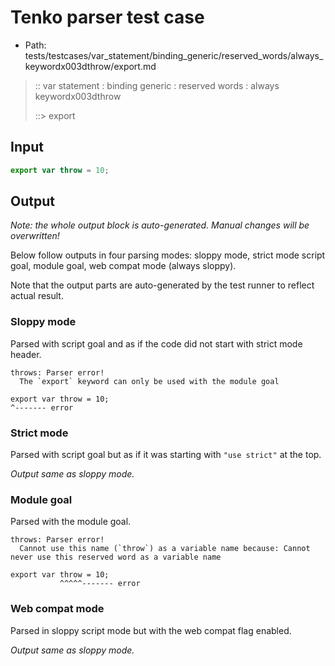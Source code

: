 # Tenko parser test case

- Path: tests/testcases/var_statement/binding_generic/reserved_words/always_keywordx003dthrow/export.md

> :: var statement : binding generic : reserved words : always keywordx003dthrow
>
> ::> export

## Input

`````js
export var throw = 10;
`````

## Output

_Note: the whole output block is auto-generated. Manual changes will be overwritten!_

Below follow outputs in four parsing modes: sloppy mode, strict mode script goal, module goal, web compat mode (always sloppy).

Note that the output parts are auto-generated by the test runner to reflect actual result.

### Sloppy mode

Parsed with script goal and as if the code did not start with strict mode header.

`````
throws: Parser error!
  The `export` keyword can only be used with the module goal

export var throw = 10;
^------- error
`````

### Strict mode

Parsed with script goal but as if it was starting with `"use strict"` at the top.

_Output same as sloppy mode._

### Module goal

Parsed with the module goal.

`````
throws: Parser error!
  Cannot use this name (`throw`) as a variable name because: Cannot never use this reserved word as a variable name

export var throw = 10;
           ^^^^^------- error
`````


### Web compat mode

Parsed in sloppy script mode but with the web compat flag enabled.

_Output same as sloppy mode._
